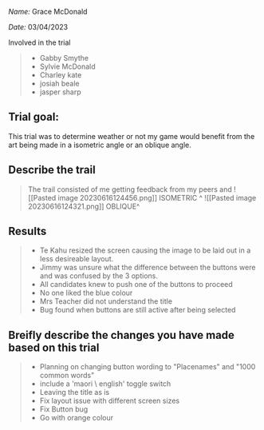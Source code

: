 _Name:_ Grace McDonald

_Date:_ 03/04/2023

Involved in the trial
>- Gabby Smythe
>- Sylvie McDonald
>- Charley kate
>- josiah beale
>- jasper sharp

## Trial goal:
This trial was to determine weather or not my game would benefit from the art being made in a isometric angle or an oblique angle.

## Describe the trail
>The trail consisted of me getting feedback from my peers and 
![[Pasted image 20230616124456.png]]
ISOMETRIC ^
![[Pasted image 20230616124321.png]]
OBLIQUE^
## Results
> - Te Kahu resized the screen causing the image to be laid out in a less desireable layout. 
> - Jimmy was unsure what the difference between the buttons were and was confused by the 3 options. 
> - All candidates knew to push one of the buttons to proceed
> - No one liked the blue colour
> - Mrs Teacher did not understand the title
> - Bug found when buttons are still active after being selected

## Breifly describe the changes you have made based on this trial
> - Planning on changing button wording to "Placenames" and "1000 common words"  
> - include a 'maori \ english' toggle switch
> - Leaving the title as is
> - Fix layout issue with different screen sizes
> - Fix Button bug
> - Go with orange colour